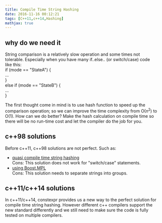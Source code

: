 ```yaml
---
title: Compile Time String Hashing
date: 2016-11-16 00:12:21
tags: [C++11,c++14,Hashing]
mathjax: true
---
```

## why do we need it
String comparison is a relatively slow operation and some times not tolerable. Especially when you have many if..else.. (or switch/case) code like this:  
if (mode == "StateA") {  
...  
}  
else if (mode == "StateB") {  
  ...  
}

The first thought come in mind is to use hash function to speed up the comparison operation; so we can improve the time complexity from O($n^2$) to O(1). How can we do better? Make the hash calculation on compile time so there will be no run-time cost and let the compiler do the job for you.

## c++98 solutions
Before c++11, c++98 solutions are not perfect. 
Such as:  

* [quasi compile time string hashing](http://www.gamasutra.com/view/news/127915/InDepth_Quasi_CompileTime_String_Hashing.php)  
Cons: This solution does not work for "switch/case" statements.  
* [using Boost.MPL](http://arcticinteractive.com/2009/04/18/compile-time-string-hashing-boost-mpl/)  
Cons: This solution needs to separate strings into groups.

## c++11/c++14 solutions
In c++11/c++14, constexpr provides us a new way to the perfect solution for compile time string hashing. However different c++ compilers support the new standard differently and we still need to make sure the code is fully tested on multiple compilers.

  